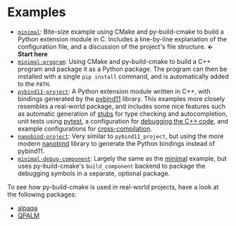 # Examples

- [`minimal`](./minimal):
    Bite-size example using CMake and py-build-cmake to build a Python extension
    module in C. Includes a line-by-line explanation of the configuration file,
    and a discussion of the project's file structure. **← Start here**
- [`minimal-program`](./minimal-program):
    Using CMake and py-build-cmake to build a C++ program and package it as a
    Python package. The program can then be installed with a single
    `pip install` command, and is automatically added to the `PATH`.
- [`pybind11-project`](./pybind11-project):
    A Python extension module written in C++, with bindings generated by the
    [pybind11](https://github.com/pybind/pybind11) library. This examples more
    closely resembles a real-world package, and includes some nice features such
    as automatic generation of [stubs](https://peps.python.org/pep-0561/) for
    type checking and autocompletion, unit tests using [pytest](https://github.com/pytest-dev/pytest),
    a configuration for [debugging the C++ code](https://tttapa.github.io/py-build-cmake/Debug.html),
    and example configurations for [cross-compilation](https://tttapa.github.io/py-build-cmake/Cross-compilation.html).
- [`nanobind-project`](./nanobind-project): Very similar to `pybind11_project`,
    but using the more modern [nanobind](https://github.com/wjakob/nanobind)
    library to generate the Python bindings instead of pybind11.
- [`minimal-debug-component`](./minimal-debug-component):
    Largely the same as the [minimal](../minimal) example, but uses 
    py-build-cmake's `build_component` backend to package the debugging symbols
    in a separate, optional package.

To see how py-build-cmake is used in real-world projects, have a look at the
following packages:

 - [alpaqa](https://github.com/kul-optec/alpaqa/tree/develop)
 - [QPALM](https://github.com/kul-optec/QPALM)
